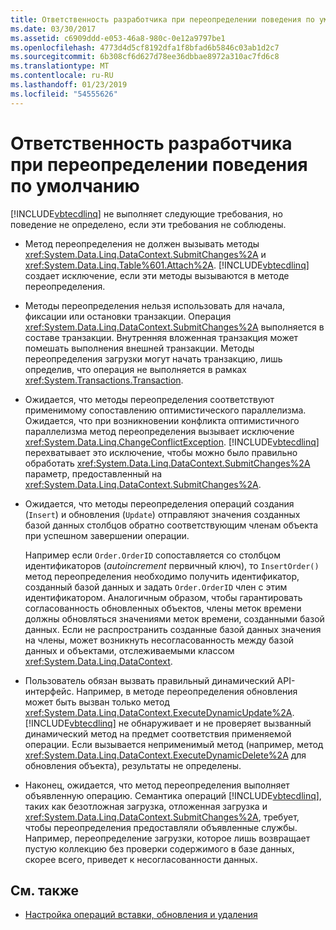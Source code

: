 ```yaml
---
title: Ответственность разработчика при переопределении поведения по умолчанию
ms.date: 03/30/2017
ms.assetid: c6909ddd-e053-46a8-980c-0e12a9797be1
ms.openlocfilehash: 4773d4d5cf8192dfa1f8bfad6b5846c03ab1d2c7
ms.sourcegitcommit: 6b308cf6d627d78ee36dbbae8972a310ac7fd6c8
ms.translationtype: MT
ms.contentlocale: ru-RU
ms.lasthandoff: 01/23/2019
ms.locfileid: "54555626"
---
```

# <a name="responsibilities-of-the-developer-in-overriding-default-behavior"></a>Ответственность разработчика при переопределении поведения по умолчанию
[!INCLUDE[vbtecdlinq](../../../../../../includes/vbtecdlinq-md.md)] не выполняет следующие требования, но поведение не определено, если эти требования не соблюдены.  
  
-   Метод переопределения не должен вызывать методы <xref:System.Data.Linq.DataContext.SubmitChanges%2A> и <xref:System.Data.Linq.Table%601.Attach%2A>. [!INCLUDE[vbtecdlinq](../../../../../../includes/vbtecdlinq-md.md)] создает исключение, если эти методы вызываются в методе переопределения.  
  
-   Методы переопределения нельзя использовать для начала, фиксации или остановки транзакции. Операция <xref:System.Data.Linq.DataContext.SubmitChanges%2A> выполняется в составе транзакции. Внутренняя вложенная транзакция может помешать выполнения внешней транзакции. Методы переопределения загрузки могут начать транзакцию, лишь определив, что операция не выполняется в рамках <xref:System.Transactions.Transaction>.  
  
-   Ожидается, что методы переопределения соответствуют применимому сопоставлению оптимистического параллелизма. Ожидается, что при возникновении конфликта оптимистичного параллелизма метод переопределения вызывает исключение <xref:System.Data.Linq.ChangeConflictException>. [!INCLUDE[vbtecdlinq](../../../../../../includes/vbtecdlinq-md.md)] перехватывает это исключение, чтобы можно было правильно обработать <xref:System.Data.Linq.DataContext.SubmitChanges%2A> параметр, предоставленный на <xref:System.Data.Linq.DataContext.SubmitChanges%2A>.  
  
-   Ожидается, что методы переопределения операций создания (`Insert`) и обновления (`Update`) отправляют значения созданных базой данных столбцов обратно соответствующим членам объекта при успешном завершении операции.  
  
     Например если `Order.OrderID` сопоставляется со столбцом идентификаторов (*autoincrement* первичный ключ), то `InsertOrder()` метод переопределения необходимо получить идентификатор, созданный базой данных и задать `Order.OrderID` член с этим идентификатором. Аналогичным образом, чтобы гарантировать согласованность обновленных объектов, члены меток времени должны обновляться значениями меток времени, созданными базой данных. Если не распространить созданные базой данных значения на члены, может возникнуть несогласованность между базой данных и объектами, отслеживаемыми классом <xref:System.Data.Linq.DataContext>.  
  
-   Пользователь обязан вызвать правильный динамический API-интерфейс. Например, в методе переопределения обновления может быть вызван только метод <xref:System.Data.Linq.DataContext.ExecuteDynamicUpdate%2A>. [!INCLUDE[vbtecdlinq](../../../../../../includes/vbtecdlinq-md.md)] не обнаруживает и не проверяет вызванный динамический метод на предмет соответствия применяемой операции. Если вызывается неприменимый метод (например, метод <xref:System.Data.Linq.DataContext.ExecuteDynamicDelete%2A> для обновления объекта), результаты не определены.  
  
-   Наконец, ожидается, что метод переопределения выполняет объявленную операцию. Семантика операций [!INCLUDE[vbtecdlinq](../../../../../../includes/vbtecdlinq-md.md)], таких как безотложная загрузка, отложенная загрузка и <xref:System.Data.Linq.DataContext.SubmitChanges%2A>, требует, чтобы переопределения предоставляли объявленные службы. Например, переопределение загрузки, которое лишь возвращает пустую коллекцию без проверки содержимого в базе данных, скорее всего, приведет к несогласованности данных.  
  
## <a name="see-also"></a>См. также
- [Настройка операций вставки, обновления и удаления](../../../../../../docs/framework/data/adonet/sql/linq/customizing-insert-update-and-delete-operations.md)
